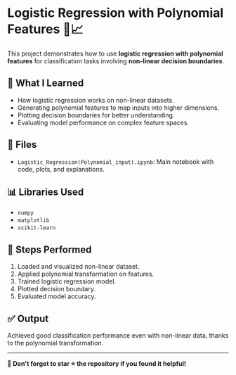 # Logistic Regression with Polynomial Features 🧠📈

This project demonstrates how to use **logistic regression with polynomial features** for classification tasks involving **non-linear decision boundaries**.

## 🚀 What I Learned
- How logistic regression works on non-linear datasets.
- Generating polynomial features to map inputs into higher dimensions.
- Plotting decision boundaries for better understanding.
- Evaluating model performance on complex feature spaces.

## 📁 Files
- `Logistic_Regression(Polynomial_input).ipynb`: Main notebook with code, plots, and explanations.

## 📊 Libraries Used
- `numpy`
- `matplotlib`
- `scikit-learn`

## 📌 Steps Performed
1. Loaded and visualized non-linear dataset.
2. Applied polynomial transformation on features.
3. Trained logistic regression model.
4. Plotted decision boundary.
5. Evaluated model accuracy.

## ✅ Output
Achieved good classification performance even with non-linear data, thanks to the polynomial transformation.

---

**📌 Don't forget to star ⭐ the repository if you found it helpful!**
